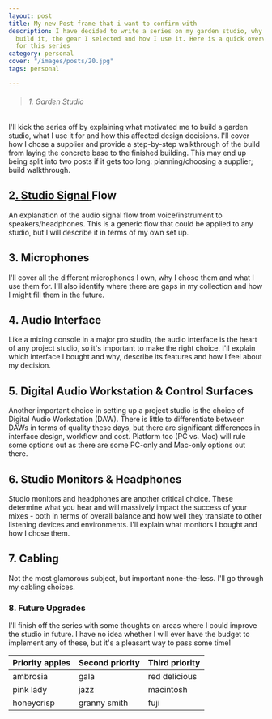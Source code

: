 ```yaml
---
layout: post
title: My new Post frame that i want to confirm with
description: I have decided to write a series on my garden studio, why I decided to
  build it, the gear I selected and how I use it. Here is a quick overview of my plans
  for this series
category: personal
cover: "/images/posts/20.jpg"
tags: personal

---
```

> ###### _1. Garden Studio_

I'll kick the series off by explaining what motivated me to build a garden studio, what I use it for and how this affected design decisions. I'll cover how I chose a supplier and provide a step-by-step walkthrough of the build from laying the concrete base to the finished building. This may end up being split into two posts if it gets too long: planning/choosing a supplier; build walkthrough.

## 2[. ]()[Studio Signal](https://forestry.io/docs/editing/)[ ]()Flow

An explanation of the audio signal flow from voice/instrument to speakers/headphones. This is a generic flow that could be applied to any studio, but I will describe it in terms of my own set up.

## 3. Microphones

I'll cover all the different microphones I own, why I chose them and what I use them for. I'll also identify where there are gaps in my collection and how I might fill them in the future.

## 4. Audio Interface

Like a mixing console in a major pro studio, the audio interface is the heart of any project studio, so it's important to make the right choice. I'll explain which interface I bought and why, describe its features and how I feel about my decision.

## 5. Digital Audio Workstation & Control Surfaces

Another important choice in setting up a project studio is the choice of Digital Audio Workstation (DAW). There is little to differentiate between DAWs in terms of quality these days, but there are significant differences in interface design, workflow and cost. Platform too (PC vs. Mac) will rule some options out as there are some PC-only and Mac-only options out there.

## 6. Studio Monitors & Headphones

Studio monitors and headphones are another critical choice. These determine what you hear and will massively impact the success of your mixes - both in terms of overall balance and how well they translate to other listening devices and environments. I'll explain what monitors I bought and how I chose them.

## 7. Cabling

Not the most glamorous subject, but important none-the-less. I'll go through my cabling choices.

### 8. Future Upgrades

I'll finish off the series with some thoughts on areas where I could improve the studio in future. I have no idea whether I will ever have the budget to implement any of these, but it's a pleasant way to pass some time!

| Priority apples | Second priority | Third priority |
| --- | --- | --- |
| ambrosia | gala | red delicious |
| pink lady | jazz | macintosh |
| honeycrisp | granny smith | fuji |
